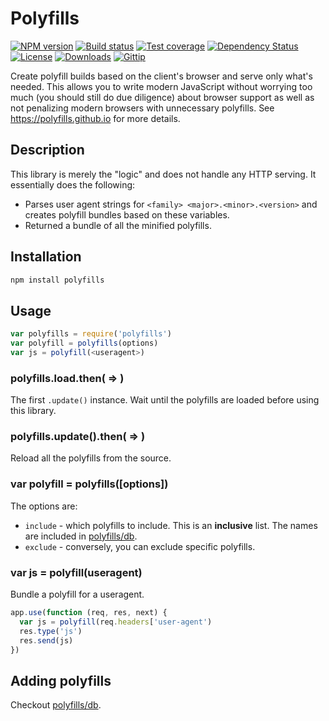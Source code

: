 
# Polyfills

[![NPM version][npm-image]][npm-url]
[![Build status][travis-image]][travis-url]
[![Test coverage][coveralls-image]][coveralls-url]
[![Dependency Status][david-image]][david-url]
[![License][license-image]][license-url]
[![Downloads][downloads-image]][downloads-url]
[![Gittip][gittip-image]][gittip-url]

Create polyfill builds based on the client's browser and serve only what's needed.
This allows you to write modern JavaScript without worrying too much
(you should still do due diligence) about browser support as well as
not penalizing modern browsers with unnecessary polyfills.
See https://polyfills.github.io for more details.

## Description

This library is merely the "logic" and does not handle any HTTP serving.
It essentially does the following:

- Parses user agent strings for `<family> <major>.<minor>.<version>` and creates polyfill bundles based on these variables.
- Returned a bundle of all the minified polyfills.

## Installation

```bash
npm install polyfills
```

## Usage

```js
var polyfills = require('polyfills')
var polyfill = polyfills(options)
var js = polyfill(<useragent>)
```

### polyfills.load.then( => )

The first `.update()` instance.
Wait until the polyfills are loaded before using this library.

### polyfills.update().then( => )

Reload all the polyfills from the source.

### var polyfill = polyfills([options])

The options are:

- `include` - which polyfills to include.
  This is an __inclusive__ list.
  The names are included in [polyfills/db](https://github.com/polyfills/db/blob/master/lib/polyfills.js).
- `exclude` - conversely, you can exclude specific polyfills.

### var js = polyfill(useragent)

Bundle a polyfill for a useragent.

```js
app.use(function (req, res, next) {
  var js = polyfill(req.headers['user-agent')
  res.type('js')
  res.send(js)
})
```

## Adding polyfills

Checkout [polyfills/db](https://github.com/polyfills/db).

[npm-image]: https://img.shields.io/npm/v/polyfills.svg?style=flat-square
[npm-url]: https://npmjs.org/package/polyfills
[github-tag]: http://img.shields.io/github/tag/polyfills/polyfills.svg?style=flat-square
[github-url]: https://github.com/polyfills/polyfills/tags
[travis-image]: https://img.shields.io/travis/polyfills/polyfills.svg?style=flat-square
[travis-url]: https://travis-ci.org/polyfills/polyfills
[coveralls-image]: https://img.shields.io/coveralls/polyfills/polyfills.svg?style=flat-square
[coveralls-url]: https://coveralls.io/r/polyfills/polyfills?branch=master
[david-image]: http://img.shields.io/david/polyfills/polyfills.svg?style=flat-square
[david-url]: https://david-dm.org/polyfills/polyfills
[license-image]: http://img.shields.io/npm/l/polyfills.svg?style=flat-square
[license-url]: LICENSE
[downloads-image]: http://img.shields.io/npm/dm/polyfills.svg?style=flat-square
[downloads-url]: https://npmjs.org/package/polyfills
[gittip-image]: https://img.shields.io/gittip/jonathanong.svg?style=flat-square
[gittip-url]: https://www.gittip.com/jonathanong/
